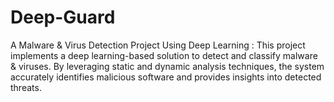  # **Deep-Guard**
 
 A Malware & Virus Detection Project Using Deep Learning :
 This project implements a deep learning-based solution to detect and classify malware & viruses. By leveraging static and dynamic analysis techniques, the system accurately identifies malicious software and provides insights into detected threats. 





